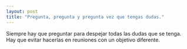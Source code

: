 ```yaml
---
layout: post
title: "Pregunta, pregunta y pregunta vez que tengas dudas."
---
```

Siempre hay que preguntar para despejar todas las dudas que<!--more--> se tenga. Hay que evitar hacerlas en reuniones con un objetivo diferente.